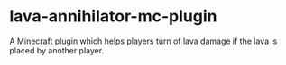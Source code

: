# lava-annihilator-mc-plugin
A Minecraft plugin which helps players turn of lava damage if the lava is placed by another player.
